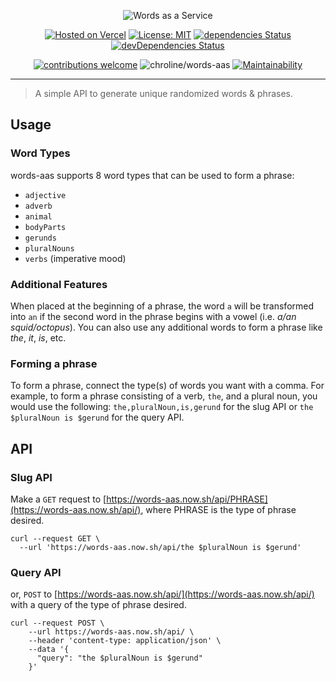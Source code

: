 <div align="center">

![Words as a Service](https://raw.githubusercontent.com/chroline/words-aas/main/title.svg)

[![Hosted on Vercel](https://badgen.net/badge/%E2%96%B2%20Hosted%20on/Vercel/black)](https://vercel.com)
[![License: MIT](https://img.shields.io/badge/License-MIT-blue.svg)](https://opensource.org/licenses/MIT)
[![dependencies Status](https://david-dm.org/chroline/words-aas/status.svg)](https://david-dm.org/chroline/words-aas)
[![devDependencies Status](https://david-dm.org/chroline/words-aas/dev-status.svg)](https://david-dm.org/chroline/words-aas?type=dev)

[![contributions welcome](https://img.shields.io/badge/contributions-welcome-brightgreen.svg?style=flat)](https://github.com/chroline/words-aas/issues)
![chroline/words-aas](https://badgen.net/github/last-commit/chroline/words-aas/main)
[![Maintainability](https://api.codeclimate.com/v1/badges/913d463015f91a452b70/maintainability)](https://codeclimate.com/github/chroline/words-aas/maintainability)

</div>

---

> A simple API to generate unique randomized words & phrases.

## Usage

### Word Types

words-aas supports 8 word types that can be used to form a phrase:

- `adjective`
- `adverb`
- `animal`
- `bodyParts`
- `gerunds`
- `pluralNouns`
- `verbs` (imperative mood)

### Additional Features

When placed at the beginning of a phrase, the word `a` will be transformed into `an` if the second word in the phrase begins with a vowel (i.e. _a/an squid/octopus_). You can also use any additional words to form a phrase like _the_, _it_, _is_, etc.

### Forming a phrase

To form a phrase, connect the type(s) of words you want with a comma. For example, to form a phrase consisting of a verb, `the`, and a plural noun, you would use the following:
`the,pluralNoun,is,gerund` for the slug API or `the $pluralNoun is $gerund` for the query API.

## API

### Slug API

Make a `GET` request to [https://words-aas.now.sh/api/PHRASE](https://words-aas.now.sh/api/), where PHRASE is the type of phrase desired.

```shell script
curl --request GET \
  --url 'https://words-aas.now.sh/api/the $pluralNoun is $gerund'
```

### Query API

or, `POST` to [https://words-aas.now.sh/api/](https://words-aas.now.sh/api/) with a query of the type of phrase desired.

```shell script
curl --request POST \
    --url https://words-aas.now.sh/api/ \
    --header 'content-type: application/json' \
    --data '{
  	  "query": "the $pluralNoun is $gerund"
    }'
```
